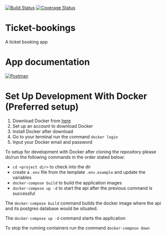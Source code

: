[![Build Status](https://travis-ci.com/kimbugp/ticket-bookings.svg?branch=master)](https://travis-ci.com/kimbugp/ticket-bookings)
[![Coverage Status](https://coveralls.io/repos/github/kimbugp/ticket-bookings/badge.svg?branch=master)](https://coveralls.io/github/kimbugp/ticket-bookings?branch=master)
# Ticket-bookings
A ticket booking app


# App documentation  
[![Postman](https://run.pstmn.io/button.svg)](https://documenter.getpostman.com/view/5531020/SVYrryHS)

# Set Up Development With Docker (Preferred setup)

1. Download Docker from [here](https://docs.docker.com/)
2. Set up an account to download Docker
3. Install Docker after download
4. Go to your terminal run the command `docker login`
5. Input your Docker email and password

To setup for development with Docker after cloning the repository please do/run the following commands in the order stated below:

-   `cd <project dir>` to check into the dir
-   create a `.env` file from the template `.env.example` and update the variables
-   `docker-compose build` to build the application images
-   `docker-compose up -d` to start the api after the previous command is successful

The `docker-compose build` command builds the docker image where the api and its postgres database would be situated.

The `docker-compose up -d` command starts the application 

To stop the running containers run the command `docker-compose down`